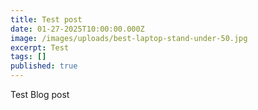 ```yaml
---
title: Test post
date: 01-27-2025T10:00:00.000Z
image: /images/uploads/best-laptop-stand-under-50.jpg
excerpt: Test
tags: []
published: true
---
```

T﻿est Blog post
